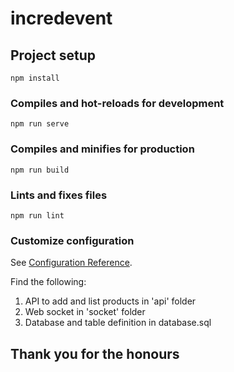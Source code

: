 # incredevent

## Project setup
```
npm install
```

### Compiles and hot-reloads for development
```
npm run serve
```

### Compiles and minifies for production
```
npm run build
```

### Lints and fixes files
```
npm run lint
```

### Customize configuration
See [Configuration Reference](https://cli.vuejs.org/config/).

Find the following:
1. API to add and list products in 'api' folder
2. Web socket in 'socket' folder
3. Database and table definition in database.sql

## Thank you for the honours
